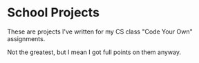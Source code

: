# School Projects

These are projects I've written for my CS class "Code Your Own" assignments. 

Not the greatest, but I mean I got full points on them anyway.
